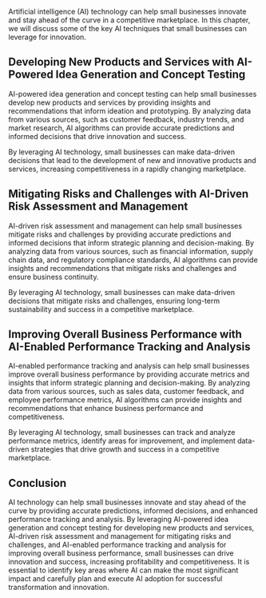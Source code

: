 
Artificial intelligence (AI) technology can help small businesses innovate and stay ahead of the curve in a competitive marketplace. In this chapter, we will discuss some of the key AI techniques that small businesses can leverage for innovation.

Developing New Products and Services with AI-Powered Idea Generation and Concept Testing
----------------------------------------------------------------------------------------

AI-powered idea generation and concept testing can help small businesses develop new products and services by providing insights and recommendations that inform ideation and prototyping. By analyzing data from various sources, such as customer feedback, industry trends, and market research, AI algorithms can provide accurate predictions and informed decisions that drive innovation and success.

By leveraging AI technology, small businesses can make data-driven decisions that lead to the development of new and innovative products and services, increasing competitiveness in a rapidly changing marketplace.

Mitigating Risks and Challenges with AI-Driven Risk Assessment and Management
-----------------------------------------------------------------------------

AI-driven risk assessment and management can help small businesses mitigate risks and challenges by providing accurate predictions and informed decisions that inform strategic planning and decision-making. By analyzing data from various sources, such as financial information, supply chain data, and regulatory compliance standards, AI algorithms can provide insights and recommendations that mitigate risks and challenges and ensure business continuity.

By leveraging AI technology, small businesses can make data-driven decisions that mitigate risks and challenges, ensuring long-term sustainability and success in a competitive marketplace.

Improving Overall Business Performance with AI-Enabled Performance Tracking and Analysis
----------------------------------------------------------------------------------------

AI-enabled performance tracking and analysis can help small businesses improve overall business performance by providing accurate metrics and insights that inform strategic planning and decision-making. By analyzing data from various sources, such as sales data, customer feedback, and employee performance metrics, AI algorithms can provide insights and recommendations that enhance business performance and competitiveness.

By leveraging AI technology, small businesses can track and analyze performance metrics, identify areas for improvement, and implement data-driven strategies that drive growth and success in a competitive marketplace.

Conclusion
----------

AI technology can help small businesses innovate and stay ahead of the curve by providing accurate predictions, informed decisions, and enhanced performance tracking and analysis. By leveraging AI-powered idea generation and concept testing for developing new products and services, AI-driven risk assessment and management for mitigating risks and challenges, and AI-enabled performance tracking and analysis for improving overall business performance, small businesses can drive innovation and success, increasing profitability and competitiveness. It is essential to identify key areas where AI can make the most significant impact and carefully plan and execute AI adoption for successful transformation and innovation.
